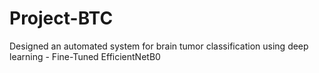 # Project-BTC
Designed an automated system for brain tumor classification using deep learning - Fine-Tuned EfficientNetB0

